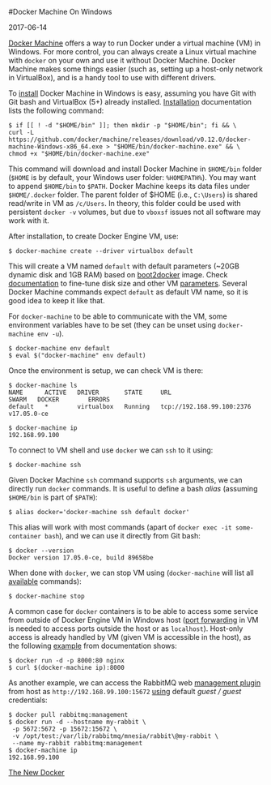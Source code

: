 #Docker Machine On Windows

2017-06-14

<!--- tags: virtualization docker -->

[Docker Machine](https://docs.docker.com/machine/overview/) offers a way to run Docker under a virtual machine (VM) in Windows. For more control, you can always create a Linux virtual machine with `docker` on your own and use it without Docker Machine. Docker Machine makes some things easier (such as, setting up a host-only network in VirtualBox), and is a handy tool to use with different drivers.

To [install](https://docs.docker.com/machine/install-machine/) Docker Machine in Windows is easy, assuming you have Git with Git bash and VirtualBox (5+) already installed. [Installation](https://docs.docker.com/machine/install-machine/) documentation lists the following command: 

```
$ if [[ ! -d "$HOME/bin" ]]; then mkdir -p "$HOME/bin"; fi && \
curl -L https://github.com/docker/machine/releases/download/v0.12.0/docker-machine-Windows-x86_64.exe > "$HOME/bin/docker-machine.exe" && \
chmod +x "$HOME/bin/docker-machine.exe"
```

This command will download and install Docker Machine in `$HOME/bin` folder (`$HOME` is by default, your Windows user folder: `%HOMEPATH%`). You may want to append `$HOME/bin` to `$PATH`. Docker Machine keeps its data files under `$HOME/.docker` folder. The parent folder of $HOME (i.e., `C:\Users`) is shared read/write in VM as `/c/Users`. In theory, this folder could be used with persistent `docker -v` volumes, but due to `vboxsf` issues not all software may work with it.

After installation, to create Docker Engine VM, use:

```
$ docker-machine create --driver virtualbox default
```

This will create a VM named `default` with default parameters (~20GB dynamic disk and 1GB RAM) based on [boot2docker](https://stackoverflow.com/questions/28733940/how-to-install-nano-on-boot2docker) image. Check [documentation](https://docs.docker.com/machine/drivers/virtualbox/) to fine-tune disk size and other VM [parameters](https://github.com/docker/machine/blob/8f82b762749bb8dcf52c6dd0774b927510c5e885/docs/reference/create.md). Several Docker Machine commands expect `default` as default VM name, so it is good idea to keep it like that.

For `docker-machine` to be able to communicate with the VM, some environment variables have to be set (they can be unset using `docker-machine env -u`).

```
$ docker-machine env default
$ eval $("docker-machine" env default)
```

Once the environment is setup, we can check VM is there:

```
$ docker-machine ls
NAME      ACTIVE   DRIVER       STATE     URL                         SWARM   DOCKER        ERRORS
default   *        virtualbox   Running   tcp://192.168.99.100:2376           v17.05.0-ce

$ docker-machine ip
192.168.99.100
```

To connect to VM shell and use `docker` we can `ssh` to it using:

```
$ docker-machine ssh
```

Given Docker Machine `ssh` command supports `ssh` arguments, we can directly run `docker` commands. It is useful to define a bash *alias* (assuming `$HOME/bin` is part of `$PATH`):

```
$ alias docker='docker-machine ssh default docker'
```

This alias will work with most commands (apart of `docker exec -it some-container bash`), and we can use it directly from Git bash:

```
$ docker --version
Docker version 17.05.0-ce, build 89658be
```

When done with `docker`, we can stop VM using (`docker-machine` will list all [available](https://docs.docker.com/machine/reference/) commands):

```
$ docker-machine stop
```

A common case for `docker` containers is to be able to access some service from outside of Docker Engine VM in Windows host ([port forwarding](https://stackoverflow.com/questions/36286305/how-do-i-forward-a-docker-machine-port-to-my-host-port-on-osx) in VM is needed to access ports outside the host or as `localhost`). Host-only access is already handled by VM (given VM is accessible in the host), as the following [example](https://docs.docker.com/machine/get-started/#run-containers-and-experiment-with-machine-commands) from documentation shows:

```
$ docker run -d -p 8000:80 nginx
$ curl $(docker-machine ip):8000
```

As another example, we can access the RabbitMQ web [management plugin](https://docs.docker.com/samples/rabbitmq/#management-plugin) from host as `http://192.168.99.100:15672` [using](https://hub.docker.com/r/library/rabbitmq/tags/) default *guest / guest* credentials:

```
$ docker pull rabbitmq:management
$ docker run -d --hostname my-rabbit \
 -p 5672:5672 -p 15672:15672 \ 
 -v /opt/test:/var/lib/rabbitmq/mnesia/rabbit\@my-rabbit \
 --name my-rabbit rabbitmq:management
$ docker-machine ip
192.168.99.100
```

<ins class='nfooter'><a rel='next' id='fnext' href='#blog/2017/2017-05-16-The-New-Docker.md'>The New Docker</a></ins>
